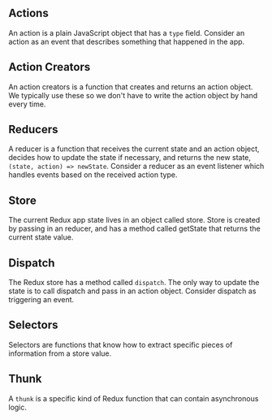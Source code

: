 ## Actions
An action is a plain JavaScript object that has a `type` field. Consider an action as an event that describes something that happened in the app.

## Action Creators
An action creators is a function that creates and returns an action object. We typically use these so we don't have to write the action object by hand every time.

## Reducers
A reducer is a function that receives the current state and an action object, decides how to update the state if necessary, and returns the new state, `(state, action) => newState`. Consider a reducer as an event listener which handles events based on the received action type.

## Store
The current Redux app state lives in an object called store.
Store is created by passing in an reducer, and has a method called getState that returns the current state value.

## Dispatch
The Redux store has a method called `dispatch`. The only way to update the state is to call dispatch and pass in an action object. Consider dispatch as triggering an event. 

## Selectors
Selectors are functions that know how to extract specific pieces of information from a store value.

## Thunk
A `thunk` is a specific kind of Redux function that can contain asynchronous logic.